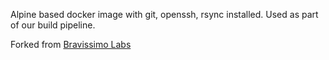 Alpine based docker image with git, openssh, rsync installed. Used as part of our build pipeline.

Forked from [Bravissimo Labs](https://github.com/bravissimolabs/docker-alpine-git)
